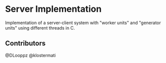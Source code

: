 # Server Implementation 
Implementation of a server-client system with "worker units" and "generator units" using different threads in C.

## Contributors
@DLooppz
@klostermati
